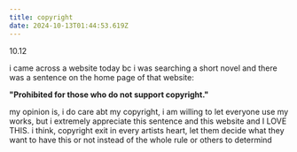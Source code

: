 ```yaml
---
title: copyright
date: 2024-10-13T01:44:53.619Z
---
```



10.12  

i came across a website today bc i was searching a short novel and there was a sentence on the home page of that website:  

**"Prohibited for those who do not support copyright."**   
  

my opinion is, i do care abt my copyright, i am willing to let everyone use my works, but i extremely appreciate this sentence and this website and I LOVE THIS.
i think, copyright exit in every artists heart, let them decide what they want to have this or not instead of the whole rule or others to determind